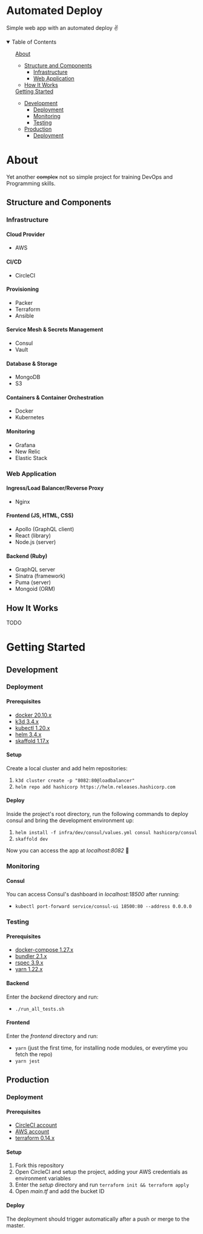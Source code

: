 # Automated Deploy

Simple web app with an automated deploy :v:

<details open="open">
  <summary>Table of Contents</summary>
  <ul>
    <a href="#about">About</a>
    <ul>
      <li><a href="#structure-and-components">Structure and Components</a>
      <ul>
        <li><a href="#infrastructure">Infrastructure</a></li>
        <li><a href="#web-application">Web Application</a></li>
      </ul>
      </li>
      <li><a href="#how-it-works">How It Works</a></li>
    </ul>
    <a href="#getting-started">Getting Started</a>
    <ul>
      <li><a href="#development">Development</a>
      <ul>
        <li><a href="#deployment">Deployment</a></li>
        <li><a href="#monitoring">Monitoring</a></li>
        <li><a href="#testing">Testing</a></li>
      </ul>
      </li>
      <li><a href="#production">Production</a>
      <ul>
        <li><a href="#deployment">Deployment</a></li>
      </ul>
      </li>
    </ul>
  </ul>
</details>

# About

Yet another ~~complex~~ not so simple project for training DevOps and Programming skills.

## Structure and Components

### Infrastructure

#### Cloud Provider

- AWS

#### CI/CD

- CircleCI

#### Provisioning

- Packer
- Terraform
- Ansible

#### Service Mesh & Secrets Management

- Consul
- Vault

#### Database & Storage

- MongoDB
- S3

#### Containers & Container Orchestration

- Docker
- Kubernetes

#### Monitoring

- Grafana
- New Relic
- Elastic Stack

### Web Application

#### Ingress/Load Balancer/Reverse Proxy

- Nginx

#### Frontend (JS, HTML, CSS)

- Apollo (GraphQL client)
- React (library)
- Node.js (server)

#### Backend (Ruby)

- GraphQL server
- Sinatra (framework)
- Puma (server)
- Mongoid (ORM)

## How It Works

TODO

# Getting Started

## Development

### Deployment

#### Prerequisites

- [docker 20.10.x](https://www.docker.com/get-started)
- [k3d 3.4.x](https://k3d.io/)
- [kubectl 1.20.x](https://kubernetes.io/docs/tasks/tools/install-kubectl/)
- [helm 3.4.x](https://helm.sh/docs/intro/install/)
- [skaffold 1.17.x](https://skaffold.dev/docs/install/)

#### Setup

Create a local cluster and add helm repositories:

1. `k3d cluster create -p "8082:80@loadbalancer"`
2. `helm repo add hashicorp https://helm.releases.hashicorp.com`

#### Deploy

Inside the project's root directory, run the following commands to deploy consul and bring the development environment up:

1. `helm install -f infra/dev/consul/values.yml consul hashicorp/consul`
2. `skaffold dev`

Now you can access the app at *localhost:8082* :clap:

### Monitoring

#### Consul

You can access Consul's dashboard in *localhost:18500* after running:

- `kubectl port-forward service/consul-ui 18500:80 --address 0.0.0.0`

### Testing

#### Prerequisites

- [docker-compose 1.27.x](https://docs.docker.com/compose/install/)
- [bundler 2.1.x](https://bundler.io/)
- [rspec 3.9.x](https://rspec.info/)
- [yarn 1.22.x](https://yarnpkg.com/getting-started/install)

#### Backend

Enter the *backend* directory and run:

- `./run_all_tests.sh`

#### Frontend

Enter the *frontend* directory and run:

- `yarn` (just the first time, for installing node modules, or everytime you fetch the repo)
- `yarn jest`

## Production

### Deployment

#### Prerequisites

- [CircleCI account](https://app.circleci.com/dashboard)
- [AWS account](https://console.aws.amazon.com)
- [terraform 0.14.x](https://www.terraform.io/downloads.html)

#### Setup

1. Fork this repository
2. Open CircleCI and setup the project, adding your AWS credentials as environment variables
3. Enter the *setup* directory and run `terraform init && terraform apply`
4. Open *main.tf* and add the bucket ID

#### Deploy

The deployment should trigger automatically after a push or merge to the master.
